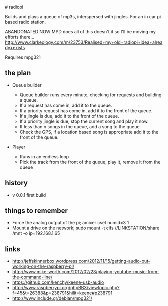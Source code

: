 # radiopi

Builds and plays a queue of mp3s, interspersed with jingles. For an in car pi based radio station.

ABANDONATED NOW MPD does all of this doesn't it so I'll be moving my efforts there...
http://www.clarkeology.com/m/23753/Realised+my+old+radiopi+idea+already+exists

Requires mpg321

## the plan

  * Queue builder
    * Queue builder runs every minute, checking for requests and building a queue.
    * If a request has come in, add it to the queue.
    * If a priority request has come in, add it to the front of the queue.
    * If a jingle is due, add it to the front of the queue.
    * If a priority jingle is due, stop the current song and play it now.
    * If less than n songs in the queue, add a song to the queue.
    * Check the GPS, if a location based song is appropriate add it to the front of the queue.

  * Player
    * Runs in an endless loop
    * Pick the track from the front of the queue, play it, remove it from the queue

## history

  * v 0.0.1 first build

## things to remember

  * Force the analog output of the pi; amixer cset numid=3 1
  * Mount a drive on the network; sudo mount -t cifs //LINKSTATION/share /mnt -o ip=192.168.1.65

## links
  * http://jeffskinnerbox.wordpress.com/2012/11/15/getting-audio-out-working-on-the-raspberry-pi/
  * http://www.mike-worth.com/2012/02/23/playing-youtube-music-from-the-command-line/
  * https://github.com/kenchy/keene-usb-audio
  * http://www.raspberrypi.org/phpBB3/viewtopic.php?f=45&t=26388&p=238791&hilit=keene#p238791
  * http://www.include.gr/debian/mpg321/

